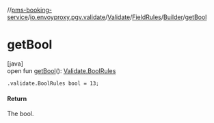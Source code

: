 //[pms-booking-service](../../../../../index.md)/[io.envoyproxy.pgv.validate](../../../index.md)/[Validate](../../index.md)/[FieldRules](../index.md)/[Builder](index.md)/[getBool](get-bool.md)

# getBool

[java]\
open fun [getBool](get-bool.md)(): [Validate.BoolRules](../../-bool-rules/index.md)

`.validate.BoolRules bool = 13;`

#### Return

The bool.